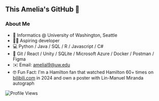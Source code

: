 ## This Amelia's GitHub 👋

### About Me
- 🏫 Informatics @ University of Washington, Seattle
- 👩‍💻 Aspiring developer
- 💻 Python / Java / SQL / R / Javascript / C#
- 🔧 Git / React / Unity / SQLite / Microsoft Azure / Docker / Postman / Figma
- ✉️ Email: [amelial9@uw.edu](mailto:amelial9@uw.edu)
- 🤓 Fun Fact: I'm a Hamilton fan that watched Hamilton 60+ times on [bilibili.com](https://www.bilibili.com/video/BV1RS4y1A7nV/?spm_id_from=333.1387.favlist.content.click) in 2024 and own a poster with Lin-Manuel Miranda autograph

<img src="https://komarev.com/ghpvc/?username=amelial9&style=for-the-badge&color=FF7518" alt="Profile Views"/>

<!--
<p>
  </br>
  <a href="https://github.com/amelial9">
    <img height="200" align="center" src="https://github-readme-stats.vercel.app/api?username=amelial9&hide_rank=true&theme=gruvbox_light&show_icons=true"> 
  </a>
  <a href="https://github.com/amelial9">
  <img height="200" align="center" src="https://github-readme-stats.vercel.app/api/top-langs/?username=amelial9&hide=HTML,CSS&hide_progress=true&theme=gruvbox_light&show_icons=true">
  </a>
  <img src="https://github-readme-stats.vercel.app/api?username=amelial9&show_icons=true&theme=gruvbox_light&hide=issues,contribs"/>
  <img src="https://github-readme-stats.vercel.app/api/top-langs/?username=amelial9&theme=gruvbox_light&layout=compact"/>
</p>
-->
